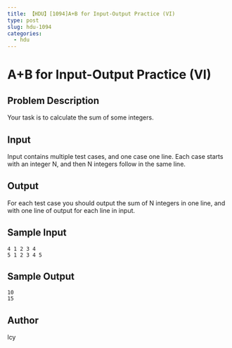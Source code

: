 ```yaml
---
title: 【HDU】[1094]A+B for Input-Output Practice (VI)
type: post
slug: hdu-1094
categories:
  - hdu
---
```


# A+B for Input-Output Practice (VI)

## Problem Description

Your task is to calculate the sum of some integers.

## Input

Input contains multiple test cases, and one case one line. Each case starts with an integer N, and then N integers follow in the same line.

## Output

For each test case you should output the sum of N integers in one line, and with one line of output for each line in input.

## Sample Input

```
4 1 2 3 4
5 1 2 3 4 5

```

## Sample Output

```
10
15

```

## Author

lcy
